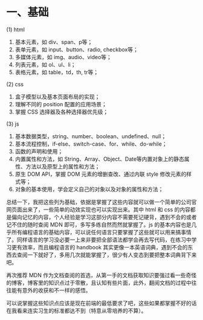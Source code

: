 # 一、基础

(1) html
1. 基本元素，如 div、span、p等；
2. 表单元素，如 input、button、radio, checkbox等；
3. 多媒体元素，如 img、audio、video等；
4. 列表元素，如 ol、ul、li；
5. 表格元素，如 table，td，th, tr等；

(2) css
1. 盒子模型以及基本页面布局的实现；
2. 理解不同的 position 配置的应用场景；
3. 掌握 CSS 选择器及各种选择器优先级；

(3) js
1. 基本数据类型，string、number、boolean、undefined、null；
2. 基本流程控制，if-else、switch-case、for、while、do-while；
3. 函数的声明和使用；
4. 内置属性和方法，如 String、Array、Object、Date等内置对象上的静态属性、方法以及原型上的属性和方法；
5. 原生 DOM API，掌握 DOM 元素的增删查改、通过内联 style 修改元素的样式等；
6. 对象的基本使用，学会定义自己的对象以及对象的属性和方法；

总结一下，我把这些列为基础，依据是掌握了这些内容就可以做一个简单的公司官网页面出来了，一些简单的动效实现也可以实现出来。其中 html 和 css 的内容都是偏向记忆的内容，个人经验是学习这部分内容不需要死记硬背，遇到不会的或者记不住的随时查阅 MDN 即可，多写多练自然而然就掌握了。js 的基本内容也是几乎所有编程语言的基础内容，可以说任何语言只要掌握了这些就可以用来搞事情了。同样语言的学习没必要一上来非要把全部语法都学会再去写代码，在练习中学习更有效率，而且编程语言的 handbook 其实更像一本英语词典，遇到不会的东西去查阅一下就好了，多用几次就能掌握了，很少有人变态到要把整本词典背下来吧。

再次推荐 MDN 作为文档查阅的首选，从第一手的文档获取知识要强过看一些奇怪的博客，博客里的知识点过于零散，且认知有些片面，此外，翻阅文档的过程中往往能有意外的收获和不一样的感悟。

可以说掌握这些知识点应该是现在前端的最低要求了吧，这些如果都掌握不好的话在我看来连实习生的标准都达不到（特意从零培养的不算）。
